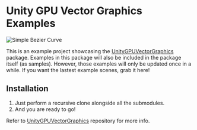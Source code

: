 # Unity GPU Vector Graphics Examples

![Simple Bezier Curve](./Packages/voxell.vectorgraphics/Pictures~/simple_bezier_curve.png)

This is an example project showcasing the [UnityGPUVectorGraphics](https://github.com/voxell-tech/UnityGPUVectorGraphics) package. Examples in this package will also be included in the package itself (as samples). However, those examples will only be updated once in a while. If you want the lastest example scenes, grab it here!

## Installation

1. Just perform a recursive clone alongside all the submodules.
2. And you are ready to go!

Refer to [UnityGPUVectorGraphics](https://github.com/voxell-tech/UnityGPUVectorGraphics) repository for more info.